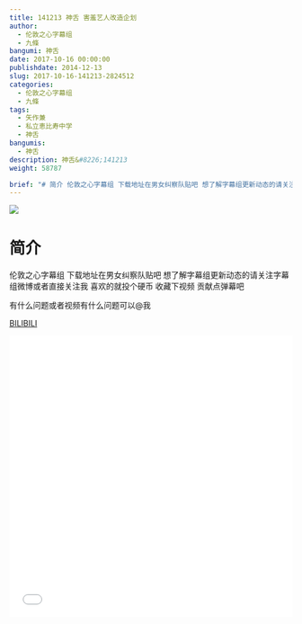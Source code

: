 ```yaml
---
title: 141213 神舌 害羞艺人改造企划
author: 
  - 伦敦之心字幕组
  - 九條
bangumi: 神舌
date: 2017-10-16 00:00:00
publishdate: 2014-12-13
slug: 2017-10-16-141213-2824512
categories: 
  - 伦敦之心字幕组
  - 九條
tags: 
  - 矢作兼
  - 私立恵比寿中学
  - 神舌
bangumis: 
  - 神舌
description: 神舌&#8226;141213
weight: 58787

brief: "# 简介 伦敦之心字幕组 下载地址在男女纠察队贴吧 想了解字幕组更新动态的请关注字幕组微博或者直接关注我 喜欢的就投个硬币 收藏下视频 贡献点弹幕吧 有什么问题或者视频有什么问题可以@我"
---
```


![](https://i.imgur.com/eNFLhl8.jpg)

# 简介  
伦敦之心字幕组 下载地址在男女纠察队贴吧 想了解字幕组更新动态的请关注字幕组微博或者直接关注我 喜欢的就投个硬币 收藏下视频 贡献点弹幕吧


有什么问题或者视频有什么问题可以@我

  [BILIBILI](https://www.bilibili.com/video/av2824512/)


<div class="vcontainer">  <iframe class='video' src="//www.bilibili.com/blackboard/player.html?aid=2824512" width="100%" height="500" frameborder="0" allowfullscreen="allowfullscreen"></iframe></div>
